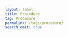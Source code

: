 ```yaml
---
layout: label
title: Procedure
tag: Procedure
permalink: /tags/procedure/
search_omit: true
---
```

